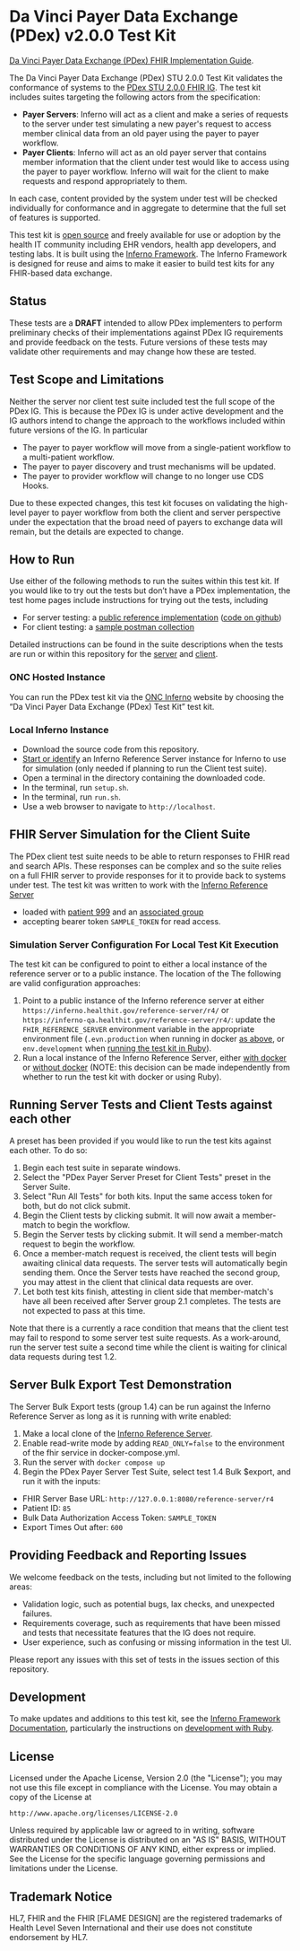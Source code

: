# Da Vinci Payer Data Exchange (PDex) v2.0.0 Test Kit

[Da Vinci Payer Data Exchange (PDex) FHIR
Implementation Guide](https://hl7.org/fhir/us/davinci-pdex/).

The Da Vinci Payer Data Exchange (PDex) STU 2.0.0 Test Kit validates the 
conformance of systems to the 
[PDex STU 2.0.0 FHIR IG](https://hl7.org/fhir/us/davinci-pdex/). 
The test kit includes suites targeting the following actors from the specification:

- **Payer Servers**: Inferno will act as a client and make a series of
  requests to the server under test simulating a new payer's request 
  to access member clinical data from an old payer using the payer to payer workflow.
- **Payer Clients**: Inferno will act as an old payer server that contains member information
  that the client under test would like to access using the payer to payer workflow.
  Inferno will wait for the client to make requests and respond appropriately
  to them.

In each case, content provided by the system under test will be checked individually
for conformance and in aggregate to determine that the full set of features is
supported.

This test kit is [open source](#license) and freely available for use or
adoption by the health IT community including EHR vendors, health app
developers, and testing labs. It is built using the [Inferno
Framework](https://inferno-framework.github.io/). The Inferno Framework is
designed for reuse and aims to make it easier to build test kits for any
FHIR-based data exchange.

## Status

These tests are a **DRAFT** intended to allow PDex implementers to perform 
preliminary checks of their implementations against PDex IG requirements and provide 
feedback on the tests. Future versions of these tests may validate other 
requirements and may change how these are tested.

## Test Scope and Limitations

Neither the server nor client test suite included test the full scope of the PDex IG.
This is because the PDex IG is under active development and the IG authors intend to 
change the approach to the workflows included within future versions of the IG. 
In particular 
- The payer to payer workflow will move from a single-patient workflow to a multi-patient workflow.
- The payer to payer discovery and trust mechanisms will be updated.
- The payer to provider workflow will change to no longer use CDS Hooks.

Due to these expected changes, this test kit focuses on validating the high-level 
payer to payer workflow from both the client and server perspective under the expectation
that the broad need of payers to exchange data will remain, but the details are
expected to change.

## How to Run

Use either of the following methods to run the suites within this test kit.
If you would like to try out the tests but don’t have a PDex implementation, 
the test home pages include instructions for trying out the tests, including

- For server testing: a [public reference implementation](https://prior-auth.davinci.hl7.org/fhir)
  ([code on github](https://github.com/HL7-DaVinci/prior-auth))
- For client testing: a [sample postman collection](PDEX.postman_collection.json)

Detailed instructions can be found in the suite descriptions when the tests
are run or within this repository for the 
[server](lib/davinci_pdex_test_kit/docs/payer_server_suite_description_v200.md#running-the-tests) and
[client](lib/davinci_pdex_test_kit/docs/payer_client_suite_description_v200.md#running-the-tests).

### ONC Hosted Instance

You can run the PDex test kit via the [ONC Inferno](https://inferno.healthit.gov/test-kits/davinci-pdex/) website by choosing the “Da Vinci Payer Data Exchange (PDex) Test Kit” test kit.

### Local Inferno Instance

- Download the source code from this repository.
- [Start or identify](#fhir-server-simulation-for-the-client-suite) 
  an Inferno Reference Server instance for Inferno to use for simulation (only needed if
  planning to run the Client test suite).
- Open a terminal in the directory containing the downloaded code.
- In the terminal, run `setup.sh`.
- In the terminal, run `run.sh`.
- Use a web browser to navigate to `http://localhost`.

## FHIR Server Simulation for the Client Suite

The PDex client test suite needs to be able to return responses to FHIR read and search APIs.
These responses can be complex and so the suite relies on a full FHIR server to provide 
responses for it to provide back to systems under test. The test kit was written to work 
with the [Inferno Reference Server](https://github.com/inferno-framework/inferno-reference-server)

- loaded with [patient 999](https://github.com/inferno-framework/inferno-reference-server/blob/main/resources/pdex_bundle_patient_999.json) and an [associated group](https://github.com/inferno-framework/inferno-reference-server/blob/main/resources/pdex_proxy_group_patient_999.json)
- accepting bearer token `SAMPLE_TOKEN` for read access.

### Simulation Server Configuration For Local Test Kit Execution

The test kit can be configured to point to either a local instance of the reference server or
to a public instance. The location of the The following are valid configuration approaches:

1. Point to a public instance of the Inferno reference server at either 
   `https://inferno.healthit.gov/reference-server/r4/` or
   `https://inferno-qa.healthit.gov/reference-server/r4/`: update the `FHIR_REFERENCE_SERVER`
   environment variable in the appropriate environment file (`.evn.production` when running
   in docker [as above](#local-inferno-instance), or `env.development` when 
   [running the test kit in Ruby](#development)).
2. Run a local instance of the Inferno Reference Server, either 
   [with docker](https://github.com/inferno-framework/inferno-reference-server?tab=readme-ov-file#running-with-docker) 
   or [without docker](https://github.com/inferno-framework/inferno-reference-server?tab=readme-ov-file#running-without-docker) 
   (NOTE: this decision can be made independently from whether to run the test kit with 
   docker or using Ruby).

## Running Server Tests and Client Tests against each other

A preset has been provided if you would like to run the test kits against each other.  To do so:
1. Begin each test suite in separate windows.
2. Select the "PDex Payer Server Preset for Client Tests" preset in the Server Suite.
3. Select "Run All Tests" for both kits.  Input the same access token for both, but do not click submit.
4. Begin the Client tests by clicking submit.  It will now await a member-match to begin the workflow.
5. Begin the Server tests by clicking submit.  It will send a member-match request to begin the workflow.
6. Once a member-match request is received, the client tests will begin awaiting clinical data requests.  The server tests will automatically begin sending them.  Once the Server tests have reached the second group, you may attest in the client that clinical data requests are over.
7. Let both test kits finish, attesting in client side that member-match's have all been received after Server group 2.1 completes. The tests are not expected to pass at this time.

Note that there is a currently a race condition that means that the client test may fail to respond to
some server test suite requests. As a work-around, run the server test suite a second time while the
client is waiting for clinical data requests during test 1.2.

## Server Bulk Export Test Demonstration

The Server Bulk Export tests (group 1.4) can be run against the Inferno Reference Server as long as it is running with write enabled:
1. Make a local clone of the [Inferno Reference Server](https://github.com/inferno-framework/inferno-reference-server/).
2. Enable read-write mode by adding `READ_ONLY=false` to the environment of the fhir service in docker-compose.yml.
3. Run the server with `docker compose up`
4. Begin the PDex Payer Server Test Suite, select test 1.4 Bulk $export, and run it with the inputs:
  + FHIR Server Base URL: `http://127.0.0.1:8080/reference-server/r4`
  + Patient ID: `85`
  + Bulk Data Authorization Access Token: `SAMPLE_TOKEN`
  + Export Times Out after: `600`

## Providing Feedback and Reporting Issues

We welcome feedback on the tests, including but not limited to the following areas:
- Validation logic, such as potential bugs, lax checks, and unexpected failures.
- Requirements coverage, such as requirements that have been missed and tests that necessitate features that the IG does not require.
- User experience, such as confusing or missing information in the test UI.

Please report any issues with this set of tests in the issues section of this repository.

## Development

To make updates and additions to this test kit, see the 
[Inferno Framework Documentation](https://inferno-framework.github.io/docs/),
particularly the instructions on 
[development with Ruby](https://inferno-framework.github.io/docs/getting-started/#development-with-ruby).

## License

Licensed under the Apache License, Version 2.0 (the "License"); you may not use
this file except in compliance with the License. You may obtain a copy of the
License at
```
http://www.apache.org/licenses/LICENSE-2.0
```
Unless required by applicable law or agreed to in writing, software distributed
under the License is distributed on an "AS IS" BASIS, WITHOUT WARRANTIES OR
CONDITIONS OF ANY KIND, either express or implied. See the License for the
specific language governing permissions and limitations under the License.

## Trademark Notice

HL7, FHIR and the FHIR [FLAME DESIGN] are the registered trademarks of Health
Level Seven International and their use does not constitute endorsement by HL7.

